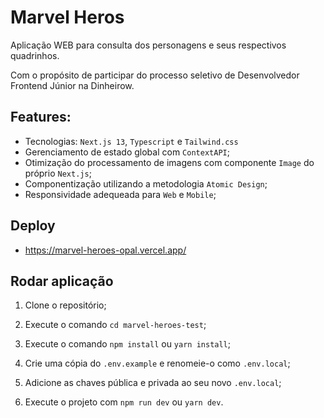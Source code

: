 # Marvel Heros

Aplicação WEB para consulta dos personagens e seus respectivos quadrinhos.

Com o propósito de participar do processo seletivo de Desenvolvedor Frontend Júnior na Dinheirow.

## Features:

- Tecnologias: ```Next.js 13```, ```Typescript``` e ```Tailwind.css```
- Gerenciamento de estado global com ```ContextAPI```;
- Otimização do processamento de imagens com componente ```Image``` do próprio ```Next.js```;
- Componentização utilizando a metodologia ```Atomic Design```;
- Responsividade adequeada para ```Web``` e ```Mobile```;

## Deploy
- https://marvel-heroes-opal.vercel.app/

## Rodar aplicação

1. Clone o repositório;

2. Execute o comando ```cd marvel-heroes-test```;

3. Execute o comando ```npm install``` ou ```yarn install```;

4. Crie uma cópia do ```.env.example``` e renomeie-o como ```.env.local```;

5. Adicione as chaves pública e privada ao seu novo ```.env.local```;

6. Execute o projeto com ```npm run dev``` ou ```yarn dev```.

